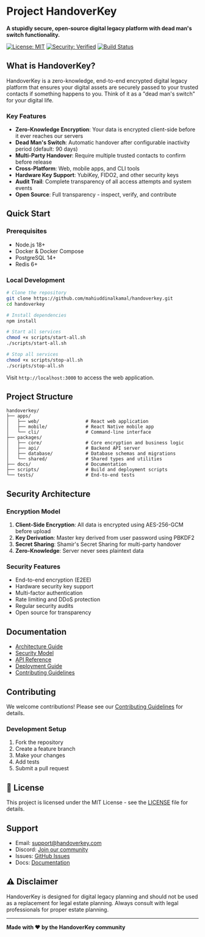 # Project HandoverKey

**A stupidly secure, open-source digital legacy platform with dead man's switch functionality.**

[![License: MIT](https://img.shields.io/badge/License-MIT-yellow.svg)](https://opensource.org/licenses/MIT)
[![Security: Verified](https://img.shields.io/badge/Security-Verified-green.svg)](https://github.com/handoverkey/security)
[![Build Status](https://img.shields.io/badge/Build-Passing-brightgreen.svg)](https://github.com/handoverkey/actions)

## What is HandoverKey?

HandoverKey is a zero-knowledge, end-to-end encrypted digital legacy platform that ensures your digital assets are securely passed to your trusted contacts if something happens to you. Think of it as a "dead man's switch" for your digital life.

### Key Features

- **Zero-Knowledge Encryption**: Your data is encrypted client-side before it ever reaches our servers
- **Dead Man's Switch**: Automatic handover after configurable inactivity period (default: 90 days)
- **Multi-Party Handover**: Require multiple trusted contacts to confirm before release
- **Cross-Platform**: Web, mobile apps, and CLI tools
- **Hardware Key Support**: YubiKey, FIDO2, and other security keys
- **Audit Trail**: Complete transparency of all access attempts and system events
- **Open Source**: Full transparency - inspect, verify, and contribute

## Quick Start

### Prerequisites

- Node.js 18+ 
- Docker & Docker Compose
- PostgreSQL 14+
- Redis 6+

### Local Development

```bash
# Clone the repository
git clone https://github.com/mahiuddinalkamal/handoverkey.git
cd handoverkey

# Install dependencies
npm install

# Start all services
chmod +x scripts/start-all.sh
./scripts/start-all.sh

# Stop all services
chmod +x scripts/stop-all.sh
./scripts/stop-all.sh
```

Visit `http://localhost:3000` to access the web application.

## Project Structure

```
handoverkey/
├── apps/
│   ├── web/                 # React web application
│   ├── mobile/              # React Native mobile app
│   └── cli/                 # Command-line interface
├── packages/
│   ├── core/                # Core encryption and business logic
│   ├── api/                 # Backend API server
│   ├── database/            # Database schemas and migrations
│   └── shared/              # Shared types and utilities
├── docs/                    # Documentation
├── scripts/                 # Build and deployment scripts
└── tests/                   # End-to-end tests
```

## Security Architecture

### Encryption Model

1. **Client-Side Encryption**: All data is encrypted using AES-256-GCM before upload
2. **Key Derivation**: Master key derived from user password using PBKDF2
3. **Secret Sharing**: Shamir's Secret Sharing for multi-party handover
4. **Zero-Knowledge**: Server never sees plaintext data

### Security Features

- End-to-end encryption (E2EE)
- Hardware security key support
- Multi-factor authentication
- Rate limiting and DDoS protection
- Regular security audits
- Open source for transparency

## Documentation

- [Architecture Guide](docs/architecture.md)
- [Security Model](docs/security.md)
- [API Reference](docs/api.md)
- [Deployment Guide](docs/deployment.md)
- [Contributing Guidelines](CONTRIBUTING.md)

## Contributing

We welcome contributions! Please see our [Contributing Guidelines](CONTRIBUTING.md) for details.

### Development Setup

1. Fork the repository
2. Create a feature branch
3. Make your changes
4. Add tests
5. Submit a pull request

## 📄 License

This project is licensed under the MIT License - see the [LICENSE](LICENSE) file for details.

## Support

- Email: support@handoverkey.com
- Discord: [Join our community](https://discord.gg/handoverkey)
- Issues: [GitHub Issues](https://github.com/mahiuddinalkamal/handoverkey/issues)
- Docs: [Documentation](https://docs.handoverkey.com)

## ⚠️ Disclaimer

HandoverKey is designed for digital legacy planning and should not be used as a replacement for legal estate planning. Always consult with legal professionals for proper estate planning.

---

**Made with ❤️ by the HandoverKey community** 
